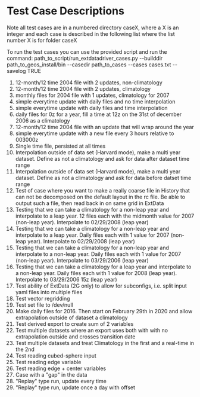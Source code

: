 # Test Case Descriptions

Note all test cases are in a numbered directory caseX, where a X is an integer and each case is described in the following list where the list number X is for folder caseX

To run the test cases you can use the provided script and run the command:
path_to_script/run_extdatadriver_cases.py --builddir path_to_geos_install/bin --casedir path_to_cases --cases cases.txt --savelog TRUE

1. 12-month/12 time 2004 file with 2 updates, non-climatology
2. 12-month/12 time 2004 file with 2 updates, climatology
3. monthly files for 2004 file with 1 updates, climatology for 2007
4. simple everytime update with daily files and no time interpolation
5. simple everytime update with daily files and time interpolation
6. daily files for 0z for a year, fill a time at 12z on the 31st of december 2006 as a climatology
7. 12-month/12 time 2004 file with an update that will wrap around the year
8. simple everytime update with a new file every 3 hours relative to 003000z
9. Single time file, persisted at all times
10. Interpolation outside of data set (Harvard mode), make a multi year dataset. Define as not a climatology and ask for data after dataset time range
11. Interpolation outside of data set (Harvard mode), make a multi year dataset. Define as not a climatology and ask for data before datset time range
12. Test of case where you want to make a really coarse file in History that can not be decomposed on the default layout in the rc file. Be able to output such a file, then read back in on same grid in ExtData
13. Testing that we can take a climatology for a non-leap year and interpolate to a leap year. 12 files each with the midmonth value for 2007 (non-leap year). Interpolate to 02/29/2008 (leap year)
14. Testing that we can take a climatology for a non-leap year and interpolate to a leap year. Daily files each with 1 value for 2007 (non-leap year). Interpolate to 02/29/2008 (leap year)
15. Testing that we can take a climatology for a non-leap year and interpolate to a non-leap year. Daily files each with 1 value for 2007 (non-leap year). Interpolate to 03/29/2006 (leap year)
16. Testing that we can take a climatology for a leap year and interpolate to a non-leap year. Daily files each with 1 value for 2008 (leap year). Interpolate to 03/29/2006 15z (leap year)
17. Test ability of ExtData (2G only) to allow for subconfigs, i.e. split input yaml files into multiple files
18. Test vector regridding
19. Test set file to /dev/null
20. Make daily files for 2016. Then start on February 29th in 2020 and allow extrapolation outside of dataset a climatology
21. Test derived export to create sum of 2 variables
22. Test multiple datasets where an export uses both with with no extrapolation outside and crosses transition date
23. Test multiple datasets and treat Climatology in the first and a real-time in the 2nd
24. Test reading cubed-sphere input
25. Test reading edge variable
26. Test reading edge + center variables
27. Case with a "gap" in the data
28. "Replay" type run, update every time
29. "Replay" type run, update once a day with offset
